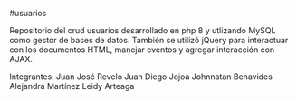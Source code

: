 #usuarios

Repositorio del crud usuarios desarrollado en php 8 y utlizando MySQL como gestor 
de bases de datos. También se utilizó jQuery para interactuar con los documentos HTML,
manejar eventos y agregar interacción con AJAX.

Integrantes: Juan José Revelo
             Juan Diego Jojoa
             Johnnatan Benavides
             Alejandra Martínez
             Leidy Arteaga